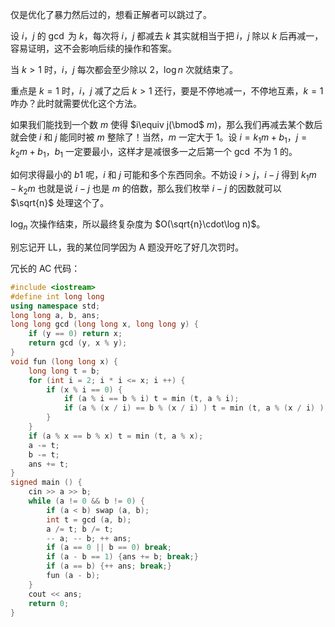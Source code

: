 仅是优化了暴力然后过的，想看正解者可以跳过了。

设 $i$，$j$ 的 $\gcd$ 为 $k$，每次将 $i$，$j$ 都减去 $k$ 其实就相当于把 $i$，$j$ 除以 $k$ 后再减一，容易证明，这不会影响后续的操作和答案。

当 $k>1$ 时，$i$，$j$ 每次都会至少除以 $2$，$\log n$ 次就结束了。

重点是 $k=1$ 时，$i$，$j$ 减了之后 $k>1$ 还行，要是不停地减一，不停地互素，$k=1$ 咋办？此时就需要优化这个方法。

如果我们能找到一个数 $m$ 使得 $i\equiv j(\bmod$ $m)$，那么我们再减去某个数后就会使 $i$ 和 $j$ 能同时被 $m$ 整除了！当然，$m$ 一定大于 $1$。设 $i=k_1m+b_1$，$j=k_2m+b_1$，$b_1$ 一定要最小，这样才是减很多一之后第一个 $\gcd$ 不为 $1$ 的。

如何求得最小的 $b1$ 呢，$i$ 和 $j$ 可能和多个东西同余。不妨设 $i>j$，$i-j$ 得到 $k_1m-k_2m$ 也就是说 $i-j$ 也是 $m$ 的倍数，那么我们枚举 $i-j$ 的因数就可以 $\sqrt{n}$ 处理这个了。

$\log_n$ 次操作结束，所以最终复杂度为 $O(\sqrt{n}\cdot\log n)$。

别忘记开 LL，我的某位同学因为 A 题没开吃了好几次罚时。

冗长的 AC 代码：

```cpp
#include <iostream>
#define int long long
using namespace std;
long long a, b, ans;
long long gcd (long long x, long long y) {
	if (y == 0) return x;
	return gcd (y, x % y);
}
void fun (long long x) {
	long long t = b;
	for (int i = 2; i * i <= x; i ++) {
		if (x % i == 0) {
			if (a % i == b % i) t = min (t, a % i);
			if (a % (x / i) == b % (x / i) ) t = min (t, a % (x / i) );
		}
	}
	if (a % x == b % x) t = min (t, a % x);
	a -= t;
	b -= t;
	ans += t;
}
signed main () {
	cin >> a >> b;
	while (a != 0 && b != 0) {
		if (a < b) swap (a, b);
		int t = gcd (a, b);
		a /= t; b /= t;
		-- a; -- b; ++ ans;
		if (a == 0 || b == 0) break;
		if (a - b == 1) {ans += b; break;}
		if (a == b) {++ ans; break;}
		fun (a - b);
	}
	cout << ans;
	return 0;
}
```